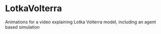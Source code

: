# LotkaVolterra
Animations for a video explaining Lotka Volterra model, including an agent based simulation
